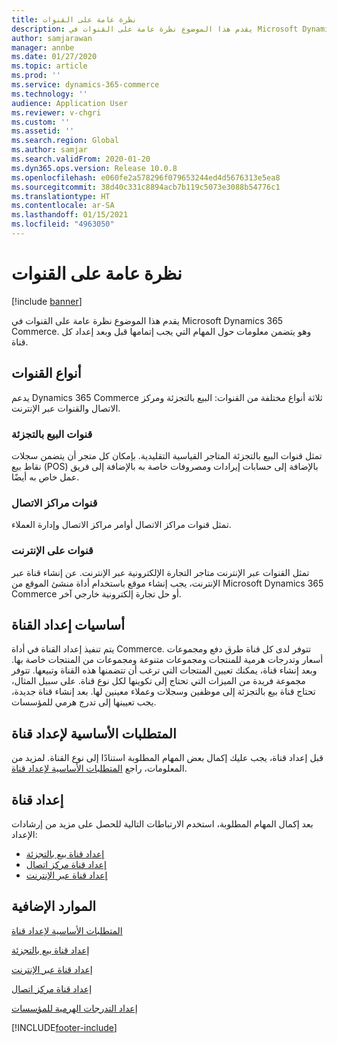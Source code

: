 ```yaml
---
title: نظرة عامة على القنوات
description: يقدم هذا الموضوع نظرة عامة على القنوات في Microsoft Dynamics 365 Commerce.
author: samjarawan
manager: annbe
ms.date: 01/27/2020
ms.topic: article
ms.prod: ''
ms.service: dynamics-365-commerce
ms.technology: ''
audience: Application User
ms.reviewer: v-chgri
ms.custom: ''
ms.assetid: ''
ms.search.region: Global
ms.author: samjar
ms.search.validFrom: 2020-01-20
ms.dyn365.ops.version: Release 10.0.8
ms.openlocfilehash: e060fe2a578296f079653244ed4d5676313e5ea8
ms.sourcegitcommit: 38d40c331c8894acb7b119c5073e3088b54776c1
ms.translationtype: HT
ms.contentlocale: ar-SA
ms.lasthandoff: 01/15/2021
ms.locfileid: "4963050"
---
```

# <a name="channels-overview"></a>نظرة عامة على القنوات


[!include [banner](includes/banner.md)]

يقدم هذا الموضوع نظرة عامة على القنوات في Microsoft Dynamics 365 Commerce. وهو يتضمن معلومات حول المهام التي يجب إتمامها قبل وبعد إعداد كل قناة.

## <a name="types-of-channels"></a>أنواع القنوات

يدعم Dynamics 365 Commerce ثلاثة أنواع مختلفة من القنوات: البيع بالتجزئة ومركز الاتصال والقنوات عبر الإنترنت.

### <a name="retail-channels"></a>قنوات البيع بالتجزئة

تمثل قنوات البيع بالتجزئة المتاجر القياسية التقليدية. بإمكان كل متجر أن يتضمن سجلات نقاط بيع (POS) بالإضافة إلى حسابات إيرادات ومصروفات خاصة به بالإضافة إلى فريق عمل خاص به أيضًا. 

### <a name="call-center-channels"></a>قنوات مراكز الاتصال

تمثل قنوات مراكز الاتصال أوامر مراكز الاتصال وإدارة العملاء.

### <a name="online-channels"></a>قنوات على الإنترنت

تمثل القنوات عبر الإنترنت متاجر التجارة الإلكترونية عبر الإنترنت. عن إنشاء قناة عبر الإنترنت، يجب إنشاء موقع باستخدام أداة منشئ الموقع من Microsoft Dynamics 365 Commerce أو حل تجارة إلكترونية خارجي آخر.

## <a name="channel-setup-basics"></a>أساسيات إعداد القناة

يتم تنفيذ إعداد القناة في أداة Commerce. تتوفر لدى كل قناة طرق دفع ومجموعات أسعار وتدرجات هرمية للمنتجات ومجموعات متنوعة ومجموعات من المنتجات خاصة بها. وبعد إنشاء قناة، يمكنك تعيين المنتجات التي ترغب أن تتضمنها هذه القناة وتبيعها. تتوفر مجموعة فريدة من الميزات التي تحتاج إلى تكوينها لكل نوع قناة. على سبيل المثال، تحتاج قناة بيع بالتجزئة إلى موظفين وسجلات وعملاء معينين لها. بعد إنشاء قناة جديدة، يجب تعيينها إلى تدرج هرمي للمؤسسات.

## <a name="channel-setup-prerequisites"></a>المتطلبات الأساسية‬ لإعداد قناة

قبل إعداد قناة، يجب عليك إكمال بعض المهام المطلوبة استنادًا إلى نوع القناة. لمزيد من المعلومات، راجع [المتطلبات الأساسية‬ لإعداد قناة‬](channels-prerequisites.md).

## <a name="set-up-a-channel"></a>إعداد قناة

بعد إكمال المهام المطلوبة، استخدم الارتباطات التالية للحصل على مزيد من إرشادات الإعداد:

- [إعداد قناة بيع بالتجزئة](channel-setup-retail.md)
- [إعداد قناة مركز اتصال](channel-setup-callcenter.md)
- [إعداد قناة عبر الإنترنت](channel-setup-online.md)

<!--
## Post-channel configuration

After you create a channel, you may need to complete some of the below tasks:

- [Add channel to an organizational hierarchy](add-channel-org-hierarchy.md)
- Set up fulfillment groups. (LINK TBD)
- Configure the POS registers for the store. (LINK TBD)
- Assign product assortments to the store. (LINK TBD)
- Process assortments to generate the list of products that are included in the assortment and to make the products available in the retail store. (LINK TBD)
- Send data such as number sequences, hardware profiles, and POS screen layouts to the Retail POS registers.(LINK TBD)
- Publish the retail store to send store data to Retail POS. (LINK TBD)
- Run the jobs to send the store data to Retail POS. (LINK TBD)
-->

## <a name="additional-resources"></a>الموارد الإضافية

[المتطلبات الأساسية‬ لإعداد قناة](channels-prerequisites.md)

[إعداد قناة بيع بالتجزئة](channel-setup-retail.md)
    
[إعداد قناة عبر الإنترنت](channel-setup-online.md)

[إعداد قناة مركز اتصال](channel-setup-callcenter.md)

[إعداد التدرجات الهرمية للمؤسسات](channels-org-hierarchies.md)


[!INCLUDE[footer-include](../includes/footer-banner.md)]
